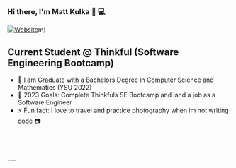 ### Hi there, I'm Matt Kulka 👋 💻
[![Website](https://img.shields.io/website?label=linkedin&style=for-the-badge&url=https%3A%2F%2Fmatt-k.design)](https://www.linkedin.com/in/matt-kulka-9b6a38187/)m)
## Current Student @ Thinkful (Software Engineering Bootcamp)
- 🔭 I am Graduate with a Bachelors Degree in Computer Science and Mathematics (YSU 2022)
- 🥅 2023 Goals: Complete Thinkfuls SE Bootcamp and land a job as a Software Engineer
- ⚡ Fun fact: I love to travel and practice photography when im not writing code 📷 
<br />
<br />
<br />
---
